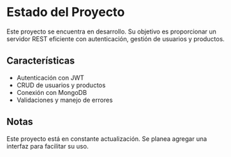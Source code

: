 # Estado del Proyecto
Este proyecto se encuentra en desarrollo. Su objetivo es proporcionar un servidor REST eficiente con autenticación, gestión de usuarios y productos.

## Características
- Autenticación con JWT
- CRUD de usuarios y productos
- Conexión con MongoDB
- Validaciones y manejo de errores

## Notas
Este proyecto está en constante actualización.
Se planea agregar una interfaz para facilitar su uso.